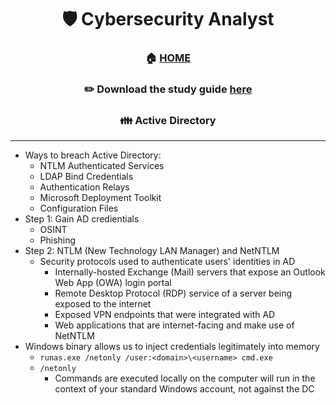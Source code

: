 <div align='center'>

# 🛡️ Cybersecurity Analyst

### 🏠 [HOME](README.md)
### ✏️ Download the study guide [here](https://comptiacdn.azureedge.net/webcontent/docs/default-source/exam-objectives/comptia-cysa-cs0-002-exam-objectives-(6-0).pdf?sfvrsn=86668f47_2)


### 👪 Active Directory

</div>

- - -
+ Ways to breach Active Directory:
   + NTLM Authenticated Services 
   + LDAP Bind Credentials
   + Authentication Relays
   + Microsoft Deployment Toolkit
   + Configuration Files
+ Step 1: Gain AD credientials
   + OSINT
   + Phishing
+ Step 2: NTLM (New Technology LAN Manager) and NetNTLM
   + Security protocols used to authenticate users' identities in AD
     + Internally-hosted Exchange (Mail) servers that expose an Outlook Web App (OWA) login portal
     + Remote Desktop Protocol (RDP) service of a server being exposed to the internet
     + Exposed VPN endpoints that were integrated with AD
     + Web applications that are internet-facing and make use of NetNTLM
+ Windows binary allows us to inject credentials legitimately into memory
   + `runas.exe /netonly /user:<domain>\<username> cmd.exe`
   + `/netonly`
      + Commands are executed locally on the computer will run in the context of your standard Windows account, not against the DC

